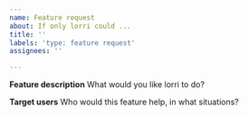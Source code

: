 ```yaml
---
name: Feature request
about: If only lorri could ...
title: ''
labels: 'type: feature request'
assignees: ''

---
```


**Feature description**
What would you like lorri to do?

**Target users**
Who would this feature help, in what situations?

